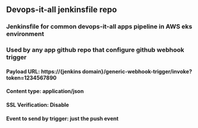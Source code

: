 ## Devops-it-all jenkinsfile repo

### Jenkinsfile for common devops-it-all apps pipeline in AWS eks environment
### Used by any app github repo that configure github webhook trigger

#### Payload URL: https://{jenkins domain}/generic-webhook-trigger/invoke?token=1234567890
#### Content type: application/json
#### SSL Verification: Disable
#### Event to send by trigger: just the push event


